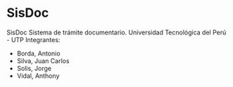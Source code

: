 # SisDoc
SisDoc
Sistema de trámite documentario.
Universidad Tecnológica del Perú - UTP
Integrantes:
- Borda, Antonio
- Silva, Juan Carlos
- Solis, Jorge
- Vidal, Anthony
